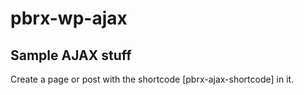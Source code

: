 # pbrx-wp-ajax
## Sample AJAX stuff

Create a page or post with the shortcode [pbrx-ajax-shortcode] in it.
